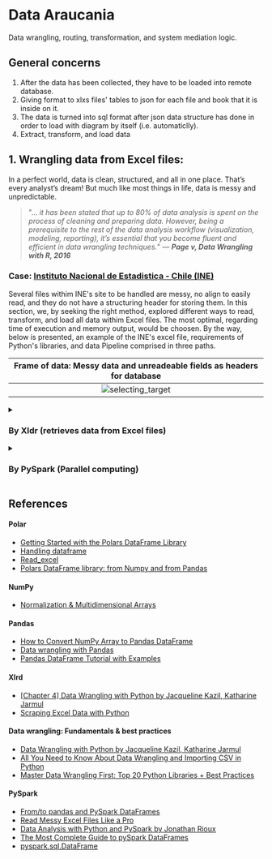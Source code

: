 # Data Araucania 
Data wrangling, routing, transformation, and system mediation logic.

## General concerns
1. After the data has been collected, they have to be loaded into remote database.
2. Giving format to xlxs files' tables to json for each file and book that it is inside on it.
3. The data is turned into sql format after json data structure has done in order to load with diagram by itself (i.e. automaticlly).
4. Extract, transform, and load data

## 1.   Wrangling data from Excel files: 
In a perfect world, data is clean, structured, and all in one place. That’s every analyst’s dream! But much like most things in life, data is messy and unpredictable.

   > "... *it has been stated that up to 80% of data analysis is spent on the process of
cleaning and preparing data. However, being a prerequisite to the rest of the data
analysis workflow (visualization, modeling, reporting), it’s essential that you become
fluent and efficient in data wrangling techniques.*" — _**Page v, Data Wrangling with R, 2016**_


   ### Case: [Instituto Nacional de Estadistica - Chile (INE)](https://www.ine.gob.cl/estadisticas)
 
  Several files withim INE's site to be handled are messy, no align to easily read, and they do not have a structuring header for storing them. In this section,  we, by seeking the right method, explored different ways to read, transform, and load all data withim Excel files. The most optimal, regarding time of execution and memory output, would be choosen. By the way, below is presented, an example of the INE's excel file, requirements of Python's libraries, and data Pipeline comprised in three paths.
    
  | **Frame of data:** Messy data and unreadeable fields as headers for database |
  |:------------:|
  |![selecting_target](https://user-images.githubusercontent.com/23003922/210661172-659e382f-ffdb-4419-a3b6-d2e93fcac2e6.png) |
  
  
  <details>
    <summary><h3>By Xldr (retrieves data from Excel files)</h3></summary>
    <p>
 Within INE's data bank, several documents with different format is storaged. This library comprises the process of cleaning and unifying raw, messy             and complex data sets for easy access and analysis for Biosoft aproaches. In below is shown the usage.

 This way was built using [Xldr Jupyter notebook](https://github.com/caeltarifa/process_distributed_data/blob/main/DW0___data_wrangling_with_XLDR.ipynb) or also [OOP paradigm in files](https://github.com/caeltarifa/process_distributed_data/tree/main/py_wrangling_ine_cl).

 - **Requirements**
      ```python
      polars==0.15.8
      numpy==1.21.6
      xlrd==1.2.0
      ```
 - **Datapipeline**
 Main class or how to instance "wrangling procceses".
 Reading Excel files by FileReader Class where it requires files' folder to be processed.

   - [x] `files = FileReader('/content/data_income')`
   - [x] `files.collect_files()`
   - [x] `files.show_files()`

     ```python
     1    /content/data_income/numero-upa-practicas-mejoramiento-suelo.xlsx
     2    /content/data_income/numero-productores-tramos-edad.xlsx
     3    /content/data_income/existencias-colmenas.xlsx
     .
     ```
   For each file, the access and analysis over sheet content, structure and design have been into account to specify the work zone as a dataframe.
   `for url_file in files.list_files:`

   - [x] `array_xl = Array_xl(url_file, '/content/data_outcome_ine_cl')`
   - [x] `array_xl.data_wrangling()`
   - [x] `array_xl.data_normalization()`
   - [x] `array_xl.default_dataframe_csv()` or `array_xl.custom_dataframe_csv(1)`

  - **Outcome** [CSV dataset](https://github.com/caeltarifa/process_distributed_data/tree/main/dataset_censo_agropecuario/outcome/xldr_numpy)

     |  Dataframe on defining range action|
     |:-------------------------:|
     |  ![Dataframe](https://user-images.githubusercontent.com/23003922/209751585-2294c36d-4216-49a6-9b60-954cf56e3816.png)|

    </p>

  </details>
  
 
 
 
   <details>
    <summary><h3>By PySpark (Parallel computing)</h3></summary>
    <p>
 
This way was built using [PySpark Jupyter notebook](https://github.com/caeltarifa/process_distributed_data/blob/main/DW1___data_wrangling_with_Parallel_processing_PySpark.ipynb).

- **Requirements**
    ```python
    pandas==1.3.5
    numpy==1.21.6
    pyspar==3.3.1
    findspark==2.0.1
    ```
- **Datapipeline**
Main class or how to instance "wrangling procceses".
Reading Excel files by FileReader Class where it requires files' folder to be processed.

 - [x] `folder = FileReader('/content/data_income')`
 - [x] `folder.collect_files()`
 - [x] `folder.show_files()`

   ```python
   1    /content/data_income/numero-upa-practicas-mejoramiento-suelo.xlsx
   2    /content/data_income/numero-productores-tramos-edad.xlsx
   3    /content/data_income/existencias-colmenas.xlsx
   .
   ```
 For each file, the access and analysis over sheet content, structure and design have been into account to specify the work zone as a dataframe.
 `for xl_file in folder.list_f`

 - [x] `first = spark_dataframe(path_origin=xl_file, path_export="./pyspark/")`
 - [x] `first.remove_nan()`
 - [x] `first.remove_comments()`
 - [x] `first.remove_empty_column()`
 - [x] `first.Establishing_header()`
 - [x] `first.export_to_csv()`

- **Outcome** [CSV dataset](https://github.com/caeltarifa/process_distributed_data/tree/main/dataset_censo_agropecuario/outcome/pyspark)

   |  Preliminar Dataframe |  Extracting Data|
   |:-------------------------:|:-------------------------:|
   |  ![Preliminar Dataframe](https://user-images.githubusercontent.com/23003922/210667833-c9ec4a11-65d8-46b4-a015-a14af9308402.png)| ![Extracting Data](https://user-images.githubusercontent.com/23003922/210667863-8d18a875-901b-49d0-a2f3-1f9d3e2ee7a7.png) |
    </p>

  </details>
  

  

<!--
## 3.   NiFi processors
![nifi design](https://user-images.githubusercontent.com/23003922/207765016-ad4aa477-5516-47cc-985b-c1bdf757f6a9.png)
-->


## References
#### Polar 
   *   [Getting Started with the Polars DataFrame Library](https://towardsdatascience.com/getting-started-with-the-polars-dataframe-library-6f9e1c014c5c)
   *   [Handling dataframe](https://pola-rs.github.io/polars/py-polars/html/reference/dataframe/index.html)
   *   [Read_excel](https://pola-rs.github.io/polars/py-polars/html/reference/api/polars.read_excel.html)
   *   [Polars DataFrame library: from Numpy and from Pandas](https://pola-rs.github.io/polars-book/user-guide/introduction.html)

#### NumPy 
   *   [Normalization & Multidimensional Arrays](https://numpy.org/doc/stable/reference/index.html)

#### Pandas 
   *   [How to Convert NumPy Array to Pandas DataFrame](https://datatofish.com/numpy-array-to-pandas-dataframe/)
   *   [Data wrangling with Pandas](https://exeter-data-analytics.github.io/python-data/pandas.html)
   *   [Pandas DataFrame Tutorial with Examples](https://sparkbyexamples.com/pandas/pandas-dataframe-tutorial-beginners-guide/)

#### Xlrd
   *   [[Chapter 4] Data Wrangling with Python by Jacqueline Kazil, Katharine Jarmul](https://demo.mobilepit.com/pub/book/DataScience/Data%20Wrangling%20with%20Python.pdf)
   *   [Scraping Excel Data with Python](https://medium.com/@tanyashapiro_72192/scraping-excel-data-with-python-41725308d9b0)

#### Data wrangling: Fundamentals & best practices 
   *   [Data Wrangling with Python by Jacqueline Kazil, Katharine Jarmul](https://demo.mobilepit.com/pub/book/DataScience/Data%20Wrangling%20with%20Python.pdf)
   *   [All You Need to Know About Data Wrangling and Importing CSV in Python](https://www.turing.com/kb/data-wrangling-and-importing-csv-in-python)
   *   [Master Data Wrangling First: Top 20 Python Libraries + Best Practices](https://pub.towardsai.net/master-data-wrangling-first-top-20-python-libraries-15-best-practices-a07ac7a26efd)
  
#### PySpark
   *   [From/to pandas and PySpark DataFrames](https://spark.apache.org/docs/latest/api/python/user_guide/pandas_on_spark/pandas_pyspark.html)
   *   [Read Messy Excel Files Like a Pro](https://towardsdatascience.com/read-messy-excel-files-like-a-pro-27880306ad0b)
   *   [Data Analysis with Python and PySpark by Jonathan Rioux](https://www.amazon.com/-/es/Jonathan-Rioux/dp/1617297208/ref=d_pd_sbs_sccl_2_4/139-7860564-7444143?pd_rd_w=zvaIj&content-id=amzn1.sym.3676f086-9496-4fd7-8490-77cf7f43f846&pf_rd_p=3676f086-9496-4fd7-8490-77cf7f43f846&pf_rd_r=AMF4PB5NGSFX57CAMQAK&pd_rd_wg=3dQGp&pd_rd_r=3790b83d-8c19-47bd-a68f-30347f6dd112&pd_rd_i=1617297208&psc=1)
   *   [The Most Complete Guide to pySpark DataFrames](https://towardsdatascience.com/the-most-complete-guide-to-pyspark-dataframes-2702c343b2e8#728b)
   *   [pyspark.sql.DataFrame](https://spark.apache.org/docs/latest/api/python/reference/pyspark.sql/api/pyspark.sql.DataFrame.html?highlight=pyspark%20dataframe#pyspark.sql.DataFrame)
